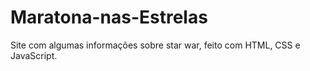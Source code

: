 # Maratona-nas-Estrelas
Site com algumas informações sobre star war, feito com HTML, CSS e JavaScript.
